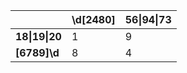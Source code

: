 |               |   \d[2480]   |  56\|94\|73   |
| ------------- | ------------- | ------------- |
| **18\|19\|20**      |         1     |9              |
| **[6789]\d**    |     8         |         4     |